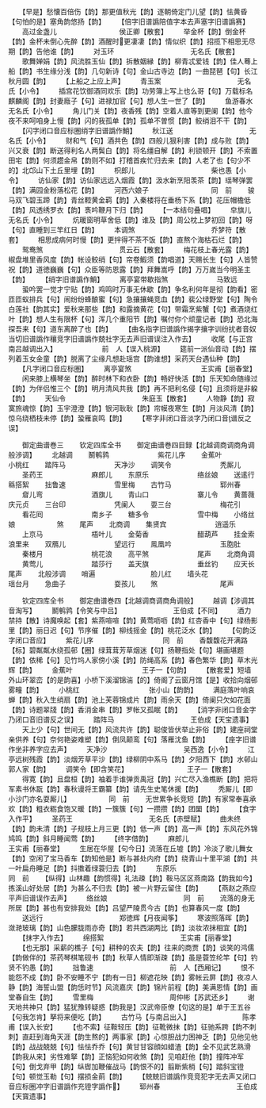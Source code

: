<!-- { "loadSidebar": true } -->
　　【早是】愁懐百倍伤【韵】那更值秋光【韵】逐朝倚定门儿望【韵】怯黄昏【句怕的是】塞角韵悠扬【韵】
　　【倍字旧谱譌陪值字本去声塞字旧谱譌赛】
　　高过金盏儿　　　　　　　　　侯正卿【散套】
　　举金杯【韵】倒金杯【韵】金杯未倒心先醉【韵】酒醒时更凄凄【韵】情似织【韵】招揽下相思无尽期【韵】告他谁【韵】
　　对玉环　　　　　　　　　　　无名氏【散套】
　　歌舞婵娟【韵】风流胜玉仙【韵】拆散姻縁【韵】柳青忒爱钱【韵】佳人蓦上船【韵】书生缘分浅【韵】几句新诗【句】金山古寺边【韵】一曲琵琶【句】长江秋月圆【韵】
　　【上船之上应上声】
　　青玉案　　　　　　　　　　　无名氏【小令】
　　插宫花饮御酒同欢乐【韵】功劳簿上写上也么哥【句】万载标名麒麟阁【韵】封妻廕子【句】进禄加官【句】想人生一世了【韵】
　　鱼游春水　　　　　　　　　　无名氏【小令】
　　角儿门关【韵】夜香残【韵】空着人直等到更阑【韵】他今夜不来呵咱身上慢【韵】闪的我孤单【韵】孤单不曽惯【韵】鲛绡泪不干【韵】
　　【闪字闭口音应标圈绡字旧谱譌作鮹】
　　秋江送　　　　　　　　　　　无名氏【小令】
　　财和气【句】酒共色【韵】四般儿狠利害【韵】成与败【韵】兴又衰【韵】断送得利名人两鬓白【韵】将名缰自解【韵】利锁顿开【韵】不索置田宅【韵】何须趱金帛【韵则不如】打稽首疾忙归去来【韵】人老了也【句少不的】北邙山下土丘里埋【韵】
　　枳郎儿　　　　　　　　　　　柴也愚【小令】
　　访仙家【韵】访仙家远远入烟霞【韵】汲水新烹阳羡茶【韵】瑶琴弹罢【韵】满园金粉落松花【韵】
　　河西六娘子　　　　　　　　　同　前
　　骏马双飞碧玉蹄【韵】青丝鞚黄金羁【韵】入秦楼将在垂杨下系【韵】花压帽檐低【韵】风透绣罗衣【韵】褭吟鞭月下归【韵】
　　【一本结句叠唱】
　　皁旗儿　　　　　　　　　　　无名氏【小令】
　　炕暖窗明草舍低【韵】谁及【韵】周公枕上梦初回【韵】呀【句】直睡到三竿红日【韵】
　　本调煞　　　　　　　　　　　乔梦符【散套】
　　相思成病何时慢【韵】更拌得不茶不饭【韵】直熬个海枯石烂【韵】
　　鸳鸯煞　　　　　　　　　　　贯云石【散套】
　　梅花枝上春光露【韵】椒盘堆里香风度【韵】帐设鲛绡【句】帘卷鰕须【韵唱道】天赐长生【句】人皆赞祝【韵】道徳巍巍【句】众臣等防恩露【韵】拜舞嵩呼【韵】万万嵗当今明圣主【韵】
　　【绡字旧谱譌作鮹】
　　离亭宴带歇指煞　　　　　　　马致远
　　蛩吟罢一觉才宁贴【韵】鸡鸣时万事无休歇【韵】争名利何年是彻【韵看】密匝匝蚁排兵【句】闹纷纷蜂酿蜜【句】急攘攘蝇竞血【韵】裴公绿野堂【句】陶令白莲社【韵其实】爱秋来那些【韵】和露摘黄花【句】带霜烹紫蟹【句】煮酒烧红叶【韵】想人生有限杯【句】浑几个重阳节【韵】嘱付你个顽童记者【韵】恐北海探吾来【句】道东离醉了也【韵】
　　【曲名指字旧谱譌作揭字攘字训纷扰者音奴当切旧谱譌作穰竞字旧谱譌作兢社字无去声旧谱误注入作去】
　　收尾【与正宫南吕越调出入】　　　　　　　前　人【误入桃源】
　　筵前一派仙音动【韵】摆列着玉女金童【韵】脱离了尘缘凡想赴瑶宫【韵谁想】采药天台遇仙种【韵】
　　【凡字闭口音应标圏】
　　离亭宴煞　　　　　　　　　　王实甫【丽春堂】
　　闲来膝上横琴坐【韵】醉时林下和衣卧【韵】畅好快活【韵】乐天知命随缘过【韵】为伴侣惟三个【韵】明月清风共我【韵】再不把利名侵【句】且须将是非躱【韵】
　　天仙令　　　　　　　　　　　朱庭玉【散套】
　　人物静【韵】寂寞旅魂惊【韵】玉宇澄澄【韵】银河耿耿【韵】帘幙夜寒生【韵】月淡风清【韵】惊乌绕栖枝未停【韵】蛩雁哀鸣【韵】
　　【寒字非闭口音淡字乃闭口音谱反之误】














　　御定曲谱巻三
　　钦定四库全书
　　御定曲谱巻四目録【北越调商调商角调般渉调】
　　北越调
　　鬭鹌鹑　　　　　　　紫花儿序
　　金蕉叶　　　　　　　小桃红
　　踏阵马　　　　　　　天净沙
　　调笑令　　　　　　　秃厮儿
　　圣药王　　　　　　　麻郎儿
　　东原乐　　　　　　　络丝娘
　　送逺行　　　　　　　緜搭絮
　　拙鲁速　　　　　　　雪里梅
　　古竹马　　　　　　　郓州春
　　睂儿弯　　　　　　　酒旗儿
　　青山口　　　　　　　寨儿令
　　黄蔷薇　　　　　　　庆元贞
　　三台印　　　　　　　凭阑人
　　耍三台　　　　　　　梅花引
　　看花囘　　　　　　　南乡子
　　糖多令　　　　　　　雪中梅
　　小络丝娘　　　　　　煞
　　尾声
　　北商调
　　集贤宾　　　　　　　逍遥乐
　　上京马　　　　　　　梧叶儿
　　金菊香　　　　　　　醋葫芦
　　挂金索　　　　　　　浪里来
　　双鴈儿　　　　　　　望远行
　　鳯凰吟　　　　　　　玉胞肚
　　秦楼月　　　　　　　桃花浪
　　高平煞　　　　　　　尾声
　　北商角调
　　黄莺儿　　　　　　　踏莎行
　　盖天旗　　　　　　　垂丝钓
　　应天长　　　　　　　尾声
　　北般涉调
　　哨遍　　　　　　　　脸儿红
　　墙头花　　　　　　　瑶台月
　　急曲子　　　　　　　耍孩儿
　　煞　　　　　　　　　尾声









　　钦定四库全书
　　御定曲谱巻四【北越调商调商角调般】
　　越调【涉调其音淘写】
　　鬭鹌鹑【令笑与中吕】　　　　　　　　王伯成【不同】
　　酒力禁持【散】诗魔唤起【套】紫燕喧喧【韵】黄莺呖呖【韵】红杏香中【句】绿杨影里【韵】丽日迟【句】节序催【韵】柳线摇金【韵】桃花泛水【韵】
　　【句韵泛字闭口音应】
　　紫花儿序　　　　　　　　　　同　前
　　香馥馥花开满路【标】碧粼粼水绕孤邨【圈】绿茸茸芳草烟迷【句】扬鞭指处【句】堪画堪题【韵】依稀【句】见竹坞人家傍小溪【韵】防绳高系【韵】春色繁华【韵】草木光辉【韵】
　　金蕉叶　　　　　　　　　　王子一【句韵】
　　【散套爱】短墙外山环翠峦【的是韵喜】小桥下溪溜锦湍【的】倚阁了云窗月馆【是】收拾向烟邨雾疃【韵】
　　小桃红　　　　　　　　　　张小山【韵韵】
　　满庭落叶响哀蝉【韵】秋入生绡扇【韵】池上芙蓉锦成片【韵】雨余天【韵】倚阑只欠如花面【韵】诗题翠牋【韵】香消金串【韵】罗帐又孤眠【韵】
　　【消字非闭口音金字乃闭口音旧谱反之误】
　　踏阵马　　　　　　　　　　　王伯成【天宝遗事】
　　天上少【句】世间无【韵】风流共许【韵】聪俊皆伏举止非俗【韵】建座祠堂亲供养【句】奈何艳姿难塑【韵】倒凤颠鸾【句】落雁沈鱼【韵】
　　【座字旧谱作坐非养字应去声】
　　天净沙　　　　　　　　　　　吴西逸【小令】
　　江亭远树残霞【韵】淡烟芳草平沙【韵】绿柳阴中系马【韵】夕阳西下【韵】水邨山郭人家【韵】
　　调笑令【即含笑花】　　　　　　　　　王子一【散套】
　　得寛【韵】且盘桓【韵】袖着手谁弹贡禹冠【韵】兴亡尽入渔樵断【韵】把将军素书休翫【韵】春秋谩将王霸纂【韵】请先生史笔休援【韵】
　　秃厮儿【即小沙门亦名耍厮儿】　　　　　　同　前
　　无世累争长竞短【韵】有家常奉喜承欢【韵】粗衣粝食饱又暖【韵】一簇簇【句】一攒攒【韵】团圞【韵】
　　【食字入作平】
　　圣药王　　　　　　　　　　　无名氏【赤壁赋】
　　曲未终【韵】韵未清【韵】子规枝上月三更【韵】低一声【韵】高一声【韵】东风花外锦鸠鸣【韵】斜月睡闻莺【韵】
　　【终字借韵】
　　麻郎儿　　　　　　　　　　　王实甫【丽春堂】
　　生居在华屋【句今日】流落在丘墟【韵】冷淡了歌儿舞女【韵】空闲了宝马香车【韵知他是】断与甚处内府【韵】绕青山十里平湖【韵】共一叶扁舟睡足【韵】抖擞着绿蓑归去【韵】
　　东原乐　　　　　　　　　　　同　前
　　【纵得】山林趣【韵惯得】礼法疎【韵】鞍马区区燕南路【韵我如今】拣溪山好处居【韵】为甚么不归去【韵】被一片野云留住【韵】
　　【燕赵之燕应平声旧谱误作去声】
　　络丝娘　　　　　　　　　　　同　前
　　流落的身无所居【韵】甚也有安排我处【韵】吕望严陵贯今古【韵】也算春风一度【韵】
　　送远行　　　　　　　　　　　郑徳辉【月夜闻筝】
　　寒波照落晖【韵】潋滟玻璃【韵】山色朦胧雨亦奇【韵】若共西湖两比【韵】淡妆浓抹相宜【韵】
　　【抹字入作去】
　　绵搭絮　　　　　　　　　　　王实甫【丽春堂】
　　【也无那】采薪的樵子【句】耕种的农夫【韵】往来的商贾【韵】谈笑的鸿儒【韵做伴的】茶药琴棋笔砚书【韵】秋草人情即渐疎【韵】虽是蓑笠纶竿【句】钓贤不钓愚【韵】
　　拙鲁速　　　　　　　　　　　前　人【西厢记】
　　恨不能怨不成【韵】卧不安睡不宁【韵有一日】柳遮花映【韵】雾帐云屏【韵】夜凉人静【韵】海誓山盟【韵恁时节】风流嘉庆【韵】锦片前程【韵】美满恩情【韵】画堂春自生【韵】
　　雪里梅　　　　　　　　　　　周仲彬【苏武还乡】
　　谢天地共神只【韵】猛犹豫转疑惑【韵我是】汉武帝臣僚【句这的是】单于王五谷【句我怎肯】拏将来便吃【韵】
　　古竹马【与南吕出入】　　　　　　　　陈孝甫【误入长安】
　　【也不索】征鞍轻压【韵】征靴微抹【韵】征驰系跨【韵不刺刺】直赶到海角天涯【韵生熬的】两事家【韵】心惊胆战力困神乏【韵】见他见他【韵】战战兢兢【句】怯怯乔乔【句】黄甘甘容顔如蜡渣【韵】全不见武艺熟滑【韵我从来】劣性难拏【韵】正恼犯如何收煞【韵】见咱赶他【韵】撞阵冲军【句】倒戈弃甲【韵】纵辔加鞭催战马【韵恨不的】翦断紫梢【句】踏斜宝镫【句】顿觉玉勒【句】摆损金萴【韵】
　　【兢兢旧谱譌作竞竞犯字无去声又闭口音应标圈冲字旧谱譌作充镫字譌作】
　　郓州春　　　　　　　　　　　王伯成【天寳遗事】
